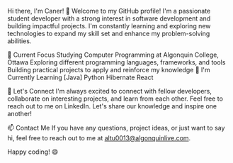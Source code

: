Hi there, I'm Caner! 👋
Welcome to my GitHub profile! I'm a passionate student developer with a strong interest in software development and building impactful projects. I'm constantly learning and exploring new technologies to expand my skill set and enhance my problem-solving abilities.

🔭 Current Focus
Studying Computer Programming at Algonquin College, Ottawa
Exploring different programming languages, frameworks, and tools
Building practical projects to apply and reinforce my knowledge
🌱 I'm Currently Learning
[Java]
Python
Hibernate
React

👯 Let's Connect
I'm always excited to connect with fellow developers, collaborate on interesting projects, and learn from each other. Feel free to reach out to me on LinkedIn. Let's share our knowledge and inspire one another!

📫 Contact Me
If you have any questions, project ideas, or just want to say hi, feel free to reach out to me at altu0013@algonquinlive.com.

Happy coding! 😄
